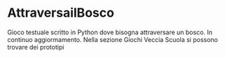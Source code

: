 # AttraversailBosco
Gioco testuale scritto in Python dove bisogna attraversare un bosco.
In continuo aggiormamento.
Nella sezione Giochi Veccia Scuola si possono trovare dei prototipi
